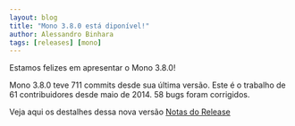 ```yaml
---
layout: blog
title: "Mono 3.8.0 está diponível!"
author: Alessandro Binhara
tags: [releases] [mono]
---
```


Estamos felizes em apresentar o Mono 3.8.0!

Mono 3.8.0 teve 711 commits desde sua última versão. Este é o trabalho de 61 contribuidores desde maio de 2014. 58 bugs foram corrigidos.

Veja aqui os destalhes dessa nova versão [Notas do Release](/docs/about-mono/releases/3.8.0/) 

